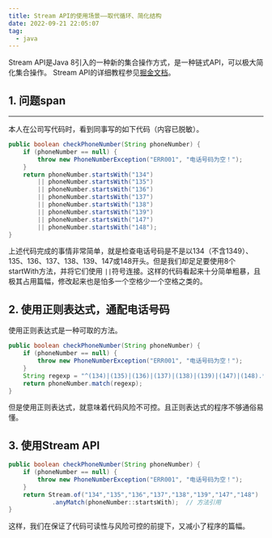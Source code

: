 ```yaml
---
title: Stream API的使用场景——取代循环、简化结构
date: 2022-09-21 22:05:07
tag:
  - java
---
```

Stream API是Java 8引入的一种新的集合操作方式，是一种链式API，可以极大简化集合操作。 Stream API的详细教程参见[掘金文档](https://juejin.cn/post/6844903830254010381)。

<!-- more -->

## 1. 问题span

---

本人在公司写代码时，看到同事写的如下代码（内容已脱敏）。

```java
public boolean checkPhoneNumber(String phoneNumber) {
    if (phoneNumber == null) {
        throw new PhoneNumberException("ERR001", "电话号码为空！");
    }
    return phoneNumber.startsWith("134") 
        || phoneNumber.startsWith("135")
        || phoneNumber.startsWith("136")
        || phoneNumber.startsWith("137")
        || phoneNumber.startsWith("138")
        || phoneNumber.startsWith("139")
        || phoneNumber.startsWith("147")
        || phoneNumber.startsWith("148");
}
```

上述代码完成的事情非常简单，就是检查电话号码是不是以134（不含1349）、135、136、137、138、139、147或148开头。但是我们却足足要使用8个startWith方法，并将它们使用 `||`符号连接。这样的代码看起来十分简单粗暴，且极其占用篇幅，修改起来也是怕多一个空格少一个空格之类的。

## 2. 使用正则表达式，通配电话号码

使用正则表达式是一种可取的方法。

```java
public boolean checkPhoneNumber(String phoneNumber) {
    if (phoneNumber == null) {
        throw new PhoneNumberException("ERR001", "电话号码为空！");
    }
    String regexp = "^(134)|(135)|(136)|(137)|(138)|(139)|(147)|(148).*$";
    return phoneNumber.match(regexp);
}
```

但是使用正则表达式，就意味着代码风险不可控。且正则表达式的程序不够通俗易懂。

## 3. 使用Stream API

```java
public boolean checkPhoneNumber(String phoneNumber) {
    if (phoneNumber == null) {
        throw new PhoneNumberException("ERR001", "电话号码为空！");
    }
    return Stream.of("134","135","136","137","138","139","147","148")
            .anyMatch(phoneNumber::startsWith);  // 方法引用
}
```

这样，我们在保证了代码可读性与风险可控的前提下，又减小了程序的篇幅。
